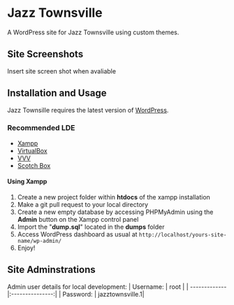 # Jazz Townsville 
A WordPress site for Jazz Townsville using custom themes.

## Site Screenshots
Insert site screen shot when avaliable

## Installation and Usage
Jazz Townsille requires the latest version of [WordPress](https://wordpress.org/download/). 

### Recommended LDE
* [Xampp](https://www.apachefriends.org/index.html)
* [VirtualBox](https://www.virtualbox.org/wiki/Downloads)
* [VVV](https://varyingvagrantvagrants.org/docs/en-US/installation/)
* [Scotch Box](https://github.com/scotch-io/scotch-box)

#### Using Xampp 
1. Create a new project folder within __htdocs__ of the xampp installation
2. Make a git pull request to your local directory 
3. Create a new empty database by accessing PHPMyAdmin using the **Admin** button on the Xampp control panel
4. Import the "**dump.sql**" located in the **dumps** folder
5. Access WordPress dashboard as usual at  <code>http://<span></span>localhost/yours-site-name/wp-admin/</code>
6. Enjoy!

## Site Adminstrations
Admin user details for local development:
| Username:     | root            | 
| ------------- |:---------------:| 
| Password:     | jazztownsville.1| 

